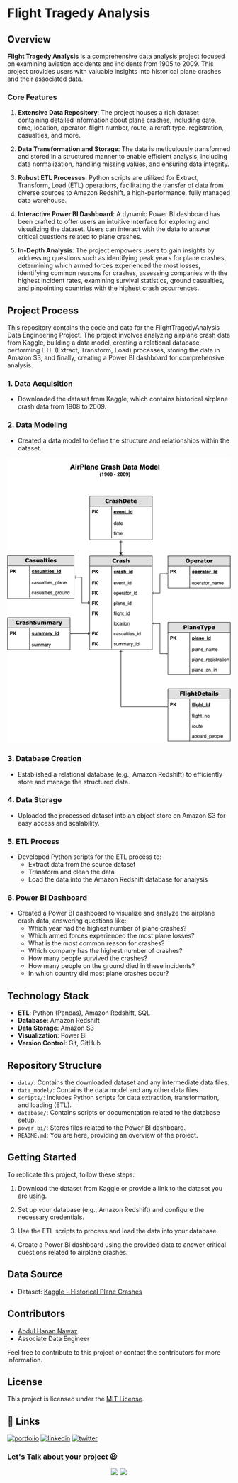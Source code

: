 # Flight Tragedy Analysis

## Overview

**Flight Tragedy Analysis** is a comprehensive data analysis project focused on examining aviation accidents and incidents from 1905 to 2009. This project provides users with valuable insights into historical plane crashes and their associated data.

### Core Features

1. **Extensive Data Repository**: The project houses a rich dataset containing detailed information about plane crashes, including date, time, location, operator, flight number, route, aircraft type, registration, casualties, and more.

2. **Data Transformation and Storage**: The data is meticulously transformed and stored in a structured manner to enable efficient analysis, including data normalization, handling missing values, and ensuring data integrity.

3. **Robust ETL Processes**: Python scripts are utilized for Extract, Transform, Load (ETL) operations, facilitating the transfer of data from diverse sources to Amazon Redshift, a high-performance, fully managed data warehouse.

4. **Interactive Power BI Dashboard**: A dynamic Power BI dashboard has been crafted to offer users an intuitive interface for exploring and visualizing the dataset. Users can interact with the data to answer critical questions related to plane crashes.

5. **In-Depth Analysis**: The project empowers users to gain insights by addressing questions such as identifying peak years for plane crashes, determining which armed forces experienced the most losses, identifying common reasons for crashes, assessing companies with the highest incident rates, examining survival statistics, ground casualties, and pinpointing countries with the highest crash occurrences.

## Project Process

This repository contains the code and data for the FlightTragedyAnalysis Data Engineering Project. The project involves analyzing airplane crash data from Kaggle, building a data model, creating a relational database, performing ETL (Extract, Transform, Load) processes, storing the data in Amazon S3, and finally, creating a Power BI dashboard for comprehensive analysis.

### 1. Data Acquisition

- Downloaded the dataset from Kaggle, which contains historical airplane crash data from 1908 to 2009.

### 2. Data Modeling

- Created a data model to define the structure and relationships within the dataset.

![ERD](/data_model/Plane-Crash-Data-ERD.png)

### 3. Database Creation

- Established a relational database (e.g., Amazon Redshift) to efficiently store and manage the structured data.

### 4. Data Storage

- Uploaded the processed dataset into an object store on Amazon S3 for easy access and scalability.

### 5. ETL Process

- Developed Python scripts for the ETL process to:
  - Extract data from the source dataset
  - Transform and clean the data
  - Load the data into the Amazon Redshift database for analysis

### 6. Power BI Dashboard

- Created a Power BI dashboard to visualize and analyze the airplane crash data, answering questions like:
  - Which year had the highest number of plane crashes?
  - Which armed forces experienced the most plane losses?
  - What is the most common reason for crashes?
  - Which company has the highest number of crashes?
  - How many people survived the crashes?
  - How many people on the ground died in these incidents?
  - In which country did most plane crashes occur?

## Technology Stack

- **ETL**: Python (Pandas), Amazon Redshift, SQL
- **Database**: Amazon Redshift
- **Data Storage**: Amazon S3
- **Visualization**: Power BI
- **Version Control**: Git, GitHub


## Repository Structure

- `data/`: Contains the downloaded dataset and any intermediate data files.
- `data_model/`: Contains the data model and any other data files.
- `scripts/`: Includes Python scripts for data extraction, transformation, and loading (ETL).
- `database/`: Contains scripts or documentation related to the database setup.
- `power_bi/`: Stores files related to the Power BI dashboard.
- `README.md`: You are here, providing an overview of the project.

## Getting Started

To replicate this project, follow these steps:

1. Download the dataset from Kaggle or provide a link to the dataset you are using.

2. Set up your database (e.g., Amazon Redshift) and configure the necessary credentials.

3. Use the ETL scripts to process and load the data into your database.

4. Create a Power BI dashboard using the provided data to answer critical questions related to airplane crashes.

## Data Source

- Dataset: [Kaggle - Historical Plane Crashes](https://www.kaggle.com/datasets/saurograndi/airplane-crashes-since-1908)

## Contributors

- [Abdul Hanan Nawaz](https://www.github.com/Hanan-Nawaz)
- Associate Data Engineer 

Feel free to contribute to this project or contact the contributors for more information.

## License

This project is licensed under the [MIT License](LICENSE).

## 🔗 Links
[![portfolio](https://img.shields.io/badge/my_portfolio-000?style=for-the-badge&logo=ko-fi&logoColor=white)](https://hanannawaz.com/)
[![linkedin](https://img.shields.io/badge/linkedin-0A66C2?style=for-the-badge&logo=linkedin&logoColor=white)](https://www.linkedin.com/in/abdulhanan0/)
[![twitter](https://img.shields.io/badge/twitter-1DA1F2?style=for-the-badge&logo=twitter&logoColor=white)](https://twitter.com/hanannawaz0/)


<h3 align="left">Let's Talk about your project 😃 </h3>
<p align="center">
<a href="https://www.upwork.com/freelancers/~01da1397cb42c5b105"><img src="https://img.shields.io/badge/-Abdul%20Hanan%20Nawaz-6fda44?style=flat&logo=upwork&logoColor=white"/></a>
<a href="https://www.fiverr.com/abdulhanan90"><img src="https://img.shields.io/badge/-Abdul%20Hanan%20Nawaz-00b22d?style=flat&logo=Fiverr&logoColor=white"/></a>
